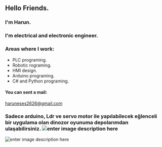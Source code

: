                                                                                                      
## Hello Friends.
### I'm Harun.
### I'm electrical and electronic engineer.
### Areas where I work:
   - PLC programing.
   - Robotic rograming.
   - HMI design.
   - Arduino programing.
   - C# and Python programing.

#### You can sent a mail:
haruneses2626@gmail.com



### Sadece arduino, Ldr ve servo motor ile yapılabilecek eğlenceli bir uygulama olan dinozor oyunuma depolarımdan ulaşabilirsiniz.   ![enter image description here](https://github.com/saadeghi/saadeghi/blob/master/dino.gif?raw=true)
![enter image description here](https://raw.githubusercontent.com/BrunnerLivio/brunnerlivio/master/images/marquee.svg)

<!--
**hrngcmn/hrngcmn** is a ✨ _special_ ✨ repository because its `README.md` (this file) appears on your GitHub profile.



 ![enter image description here](https://github.com/hrngcmn/hrngcmn/raw/main/thankyoumario.gif?raw=true)
